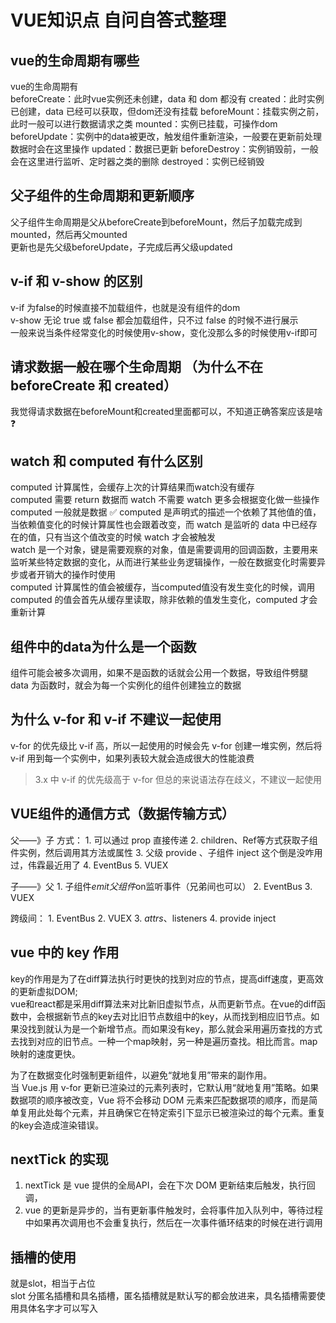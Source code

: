 # VUE知识点 自问自答式整理

## vue的生命周期有哪些
vue的生命周期有  
    beforeCreate：此时vue实例还未创建，data 和 dom 都没有
    created：此时实例已创建，data 已经可以获取，但dom还没有挂载
    beforeMount：挂载实例之前，此时一般可以进行数据请求之类
    mounted：实例已挂载，可操作dom
    beforeUpdate：实例中的data被更改，触发组件重新渲染，一般要在更新前处理数据时会在这里操作
    updated：数据已更新
    beforeDestroy：实例销毁前，一般会在这里进行监听、定时器之类的删除
    destroyed：实例已经销毁

## 父子组件的生命周期和更新顺序
父子组件生命周期是父从beforeCreate到beforeMount，然后子加载完成到mounted，然后再父mounted  
更新也是先父级beforeUpdate，子完成后再父级updated  

## v-if 和 v-show 的区别
v-if 为false的时候直接不加载组件，也就是没有组件的dom  
v-show 无论 true 或 false 都会加载组件，只不过 false 的时候不进行展示  
一般来说当条件经常变化的时候使用v-show，变化没那么多的时候使用v-if即可  

## 请求数据一般在哪个生命周期 （为什么不在 beforeCreate 和 created）
我觉得请求数据在beforeMount和created里面都可以，不知道正确答案应该是啥
❓

## watch 和 computed 有什么区别
computed 计算属性，会缓存上次的计算结果而watch没有缓存  
computed 需要 return 数据而 watch 不需要
watch 更多会根据变化做一些操作 computed 一般就是数据
✅
computed 是声明式的描述一个依赖了其他值的值，当依赖值变化的时候计算属性也会跟着改变，而 watch 是监听的 data 中已经存在的值，只有当这个值改变的时候 watch 才会被触发  
watch 是一个对象，键是需要观察的对象，值是需要调用的回调函数，主要用来监听某些特定数据的变化，从而进行某些业务逻辑操作，一般在数据变化时需要异步或者开销大的操作时使用  
computed 计算属性的值会被缓存，当computed值没有发生变化的时候，调用 computed 的值会首先从缓存里读取，除非依赖的值发生变化，computed 才会重新计算  

## 组件中的data为什么是一个函数
组件可能会被多次调用，如果不是函数的话就会公用一个数据，导致组件劈腿  
data 为函数时，就会为每一个实例化的组件创建独立的数据  

## 为什么 v-for 和 v-if 不建议一起使用
v-for 的优先级比 v-if 高，所以一起使用的时候会先 v-for 创建一堆实例，然后将 v-if 用到每一个实例中，如果列表较大就会造成很大的性能浪费  

> 3.x 中 v-if 的优先级高于 v-for 但总的来说语法存在歧义，不建议一起使用

## VUE组件的通信方式（数据传输方式）
父——》子 方式：
	1. 可以通过 prop 直接传递
	2. children、Ref等方式获取子组件实例，然后调用其方法或属性
	3. 父级 provide 、子组件 inject    这个倒是没咋用过，伟霖最近用了
	4. EventBus
	5. VUEX

子——》父 
	1. 子组件$emit 父组件$on监听事件（兄弟间也可以）
	2. EventBus
	3. VUEX

跨级间：
	1. EventBus
	2. VUEX
	3. $attrs、$listeners
	4. provide inject

## vue 中的 key 作用
key的作用是为了在diff算法执行时更快的找到对应的节点，提高diff速度，更高效的更新虚拟DOM;  
vue和react都是采用diff算法来对比新旧虚拟节点，从而更新节点。在vue的diff函数中，会根据新节点的key去对比旧节点数组中的key，从而找到相应旧节点。如果没找到就认为是一个新增节点。而如果没有key，那么就会采用遍历查找的方式去找到对应的旧节点。一种一个map映射，另一种是遍历查找。相比而言。map映射的速度更快。  

为了在数据变化时强制更新组件，以避免“就地复用”带来的副作用。  
当 Vue.js 用 v-for 更新已渲染过的元素列表时，它默认用“就地复用”策略。如果数据项的顺序被改变，Vue 将不会移动 DOM 元素来匹配数据项的顺序，而是简单复用此处每个元素，并且确保它在特定索引下显示已被渲染过的每个元素。重复的key会造成渲染错误。  

## nextTick 的实现
1. nextTick 是 vue 提供的全局API，会在下次 DOM 更新结束后触发，执行回调，
2. vue 的更新是异步的，当有更新事件触发时，会将事件加入队列中，等待过程中如果再次调用也不会重复执行，然后在一次事件循环结束的时候在进行调用  

## 插槽的使用
就是slot，相当于占位  
slot 分匿名插槽和具名插槽，匿名插槽就是默认写的都会放进来，具名插槽需要使用具体名字才可以写入  
